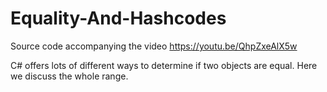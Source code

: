 # Equality-And-Hashcodes
Source code accompanying the video https://youtu.be/QhpZxeAlX5w

C# offers lots of different ways to determine if two objects are equal. Here we discuss the whole range.

